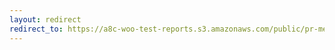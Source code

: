 ```yaml
---
layout: redirect
redirect_to: https://a8c-woo-test-reports.s3.amazonaws.com/public/pr-merge/37234/e2e/index.html
---
```


